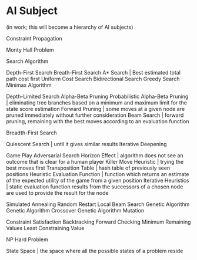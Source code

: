 # AI Subject

(in work; this will become a hierarchy of AI subjects)

Constraint Propagation

Monty Hall Problem



Search Algorithm

Depth-First Search
Breath-First Search
A* Search | Best estimated total path cost first
Uniform Cost Search
Bidirectional Search
Greedy Search
Minimax Algorithm

Depth-Limited Search
Alpha-Beta Pruning
Probabilistic Alpha-Beta Pruning | eliminating tree branches based on a minimum and maximum limit for the state score estimation
Forward Pruning | some moves at a given node are pruned immediately without further consideration
Beam Search | forward pruning, remaining with the best moves according to an evaluation function

Breadth-First Search

Quiescent Search | until it gives similar results
Iterative Deepening

Game Play
Adversarial Search
Horizon Effect | algorithm does not see an outcome that is clear for a human player
Killer Move Heuristic | trying the best moves first
Transposition Table | hash table of previously seen positions
Heuristic Evaluation Function | function which returns an estimate of the expected utility of the game from a given position
Iterative Heuristics | static evaluation function results from the successors of a chosen node are used to provide the result for the node

Simulated Annealing
Random Restart
Local Beam Search
Genetic Algorithm
Genetic Algorithm Crossover
Genetic Algorithm Mutation

Constraint Satisfaction
Backtracking
Forward Checking
Minimum Remaining Values
Least Constraining Value

NP Hard Problem

State Space | the space where all the possible states of a problem reside
